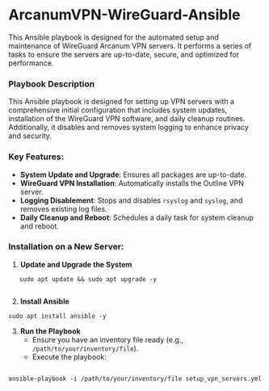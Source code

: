 # ArcanumVPN-WireGuard-Ansible
This Ansible playbook is designed for the automated setup and maintenance of WireGuard Arcanum VPN servers. It performs a series of tasks to ensure the servers are up-to-date, secure, and optimized for performance.

### Playbook Description

This Ansible playbook is designed for setting up VPN servers with a comprehensive initial configuration that includes system updates, installation of the WireGuard VPN software, and daily cleanup routines. Additionally, it disables and removes system logging to enhance privacy and security.

### Key Features:

- **System Update and Upgrade**: Ensures all packages are up-to-date.
- **WireGuard VPN Installation**: Automatically installs the Outline VPN server.
- **Logging Disablement**: Stops and disables `rsyslog` and `syslog`, and removes existing log files.
- **Daily Cleanup and Reboot**: Schedules a daily task for system cleanup and reboot.

### Installation on a New Server:

1. **Update and Upgrade the System**
```
   sudo apt update && sudo apt upgrade -y
   
```

2. **Install Ansible**
```
sudo apt install ansible -y

```

3. **Run the Playbook**
   - Ensure you have an inventory file ready (e.g., `/path/to/your/inventory/file`).
   - Execute the playbook:
```

ansible-playbook -i /path/to/your/inventory/file setup_vpn_servers.yml
     
```
